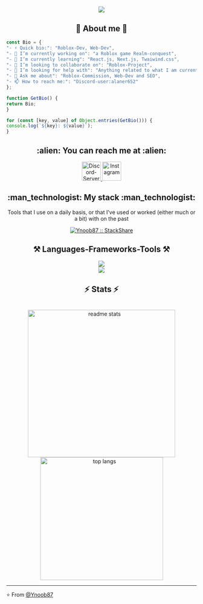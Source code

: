 <h1 align="center">
    <img
        src="https://readme-typing-svg.herokuapp.com/?font=Righteous&size=35&center=true&vCenter=true&width=500&height=70&duration=4000&lines=Hi+There!+👋;+I'm+Small+R!;Welcome+To+My+GitHub+Profile;" />
</h1>

<h2 align="center">👋 About me 👋</h2>

```javascript
const Bio = {
"- ⚡ Quick bio:": "Roblox-Dev, Web-Dev",
"- 🔭 I’m currently working on": "a Roblox game Realm-conquest",
"- 🌱 I’m currently learning": "React.js, Next.js, Twaiwind.css",
"- 👯 I’m looking to collaborate on": "Roblox-Project",
"- 🤔 I’m looking for help with": "Anything related to what I am currently learning 😅",
"- 💬 Ask me about": "Roblox-Commission, Web-Dev and SEO",
"- 📫 How to reach me:": "Discord-user:alaner652"
};

function GetBio() {
return Bio;
}

for (const [key, value] of Object.entries(GetBio())) {
console.log(`${key}: ${value}`);
}

```

<h2 align="center">:alien: You can reach me at :alien:</h2>
<p align="center">
    <a href="https://discord.gg/RwHJk62TyF">
        <img src="https://www.svgrepo.com/show/353655/discord-icon.svg" alt="Discord-Server" height="50" width="50">
    </a>
    <a href="https://www.instagram.com/codingismylove/">
        <img src="https://upload.wikimedia.org/wikipedia/commons/thumb/e/e7/Instagram_logo_2016.svg/2048px-Instagram_logo_2016.svg.png"
            alt="Instagram" height="50" width="50">
    </a>
</p>

<h2 align="center">:man_technologist: My stack :man_technologist:</h2>

<p align="center">Tools that I use on a daily basis, or that I've used or worked (either much or a bit) with on the past
</p>
<p align="center">
    <a href="#">
        <img src="http://img.shields.io/badge/tech-stack-0690fa.svg?style=flat" alt="Ynoob87 :: StackShare" />
    </a>
</p>

<h2 align="center">⚒️ Languages-Frameworks-Tools ⚒️</h2>

<div align="center">
    <img src="https://skillicons.dev/icons?i=react,html,css,vscode,github,figma,tailwind,git,firebase" />
    <br />
    <img src="https://skillicons.dev/icons?i=lua,python,javascript,typescript,nodejs,c,cpp,nextjs" /><br>
</div>

<h2 align="center">⚡ Stats ⚡</h2>
<br>
<div align=center>
  <img width=390 src="https://github-readme-stats-salesp07.vercel.app/api?username=Ynoob87&count_private=true&show_icons=true&theme=react&rank_icon=github&border_radius=10" alt="readme stats" />
  <br/>
  <img width=325 align="center" src="https://github-readme-stats-salesp07.vercel.app/api/top-langs/?username=Ynoob87&hide=HTML&langs_count=8&layout=compact&theme=react&border_radius=10&size_weight=0.5&count_weight=0.5&exclude_repo=github-readme-stats" alt="top langs" />
</div>

---

⭐️ From [@Ynoob87](https://github.com/Ynoob87)
